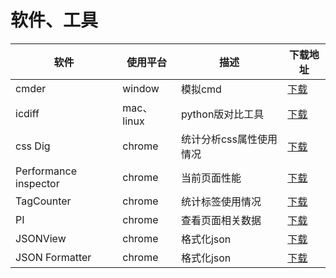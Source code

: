 软件、工具
====
软件 | 使用平台 | 描述 | 下载地址 
------------ | ------------- | ------------ | ------------  
cmder | window | 模拟cmd | [下载](http://bliker.github.io/cmder/) 
icdiff | mac、linux | python版对比工具 | [下载](http://www.jefftk.com/icdiff)  
css Dig | chrome | 统计分析css属性使用情况 | [下载](https://chrome.google.com/webstore/detail/css-dig/lpnhmlhomomelfkcjnkcacofhmggjmco) 
Performance inspector | chrome | 当前页面性能 | [下载](https://chrome.google.com/webstore/detail/performance-inspector/bgomfgoppmhcminmdojjeejheppadagh) 
TagCounter | chrome | 统计标签使用情况 | [下载](https://chrome.google.com/webstore/detail/tagcounter/okjmidhcodkplbehcomejnfjlkbdnjlg)  
PI | chrome | 查看页面相关数据 | [下载](http://pi.4399ued.com/)  
JSONView | chrome | 格式化json | [下载](https://chrome.google.com/webstore/detail/jsonview/chklaanhfefbnpoihckbnefhakgolnmc)  
JSON Formatter | chrome | 格式化json | [下载](https://chrome.google.com/webstore/detail/json-formatter/bcjindcccaagfpapjjmafapmmgkkhgoa)




